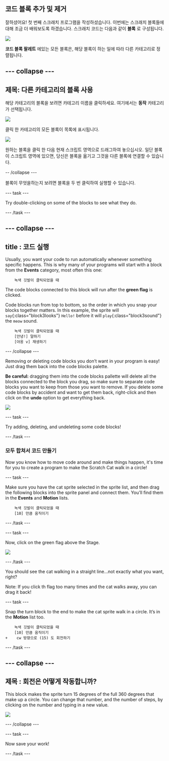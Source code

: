## 코드 블록 추가 및 제거

잘하셨어요! 첫 번째 스크래치 프로그램을 작성하셨습니다. 이번에는 스크래치 블록들에 대해 조금 더 배워보도록 하겠습니다. 스크래치 코드는 다음과 같이 **블록** 로 구성됩니다.

![](images/code1.png)

**코드 블록 팔레트** 에있는 모든 블록은, 해당 블록이 하는 일에 따라 다른 카테고리로 정렬됩니다.

## \--- collapse \---

## 제목: 다른 카테고리의 블록 사용

해당 카테고리의 블록을 보려면 카테고리 이름을 클릭하세요. 여기에서는 **동작** 카테고리가 선택됩니다.

![](images/code2a.png)

클릭 한 카테고리의 모든 블록이 목록에 표시됩니다.

![](images/code2b.png)

원하는 블록을 클릭 한 다음 현재 스크립트 영역으로 드래그하여 놓으십시오. 일단 블록이 스크립트 영역에 있으면, 당신은 블록을 옮기고 그것을 다른 블록에 연결할 수 있습니다.

-- /collapse \---

블록이 무엇을하는지 보려면 블록을 두 번 클릭하여 실행할 수 있습니다.

\--- task \---

Try double-clicking on some of the blocks to see what they do.

\--- /task \---

## \--- collapse \---

## title : 코드 실행

Usually, you want your code to run automatically whenever something specific happens. This is why many of your programs will start with a block from the **Events** category, most often this one:

```blocks3
    녹색 깃발이 클릭되었을 때
```

The code blocks connected to this block will run after the **green flag** is clicked.

Code blocks run from top to bottom, so the order in which you snap your blocks together matters. In this example, the sprite will `say`{:class="block3looks"} `Hello!` before it will `play`{:class="block3sound"} the `meow` sound.

```blocks3
    녹색 깃발이 클릭되었을 때
    [안녕!] 말하기
    [야옹 v] 재생하기
```

\--- /collapse \---

Removing or deleting code blocks you don’t want in your program is easy! Just drag them back into the code blocks palette.

**Be careful:** dragging them into the code blocks pallette will delete all the blocks connected to the block you drag, so make sure to separate code blocks you want to keep from those you want to remove. If you delete some code blocks by accident and want to get them back, right-click and then click on the **undo** option to get everything back.

![](images/code6.png)

\--- task \---

Try adding, deleting, and undeleting some code blocks!

\--- /task \---

### 모두 합쳐서 코드 만들기

Now you know how to move code around and make things happen, it's time for you to create a program to make the Scratch Cat walk in a circle!

\--- task \---

Make sure you have the cat sprite selected in the sprite list, and then drag the following blocks into the sprite panel and connect them. You’ll find them in the **Events** and **Motion** lists.

```blocks3
    녹색 깃발이 클릭되었을 때
    [10] 만큼 움직이기
```

\--- /task \---

\--- task \---

Now, click on the green flag above the Stage.

![](images/code7.png)

\--- /task \---

You should see the cat walking in a straight line...not exactly what you want, right?

Note: If you click th flag too many times and the cat walks away, you can drag it back!

\--- task \---

Snap the turn block to the end to make the cat sprite walk in a circle. It’s in the **Motion** list too.

```blocks3
    녹색 깃발이 클릭되었을 때
    [10] 만큼 움직이기
+    cw 방향으로 (15) 도 회전하기
```

\--- /task \---

## \--- collapse \---

## 제목 : 회전은 어떻게 작동합니까?

This block makes the sprite turn 15 degrees of the full 360 degrees that make up a circle. You can change that number, and the number of steps, by clicking on the number and typing in a new value.

![](images/code9.png)

\--- /collapse \---

\--- task \---

Now save your work!

\--- /task \---